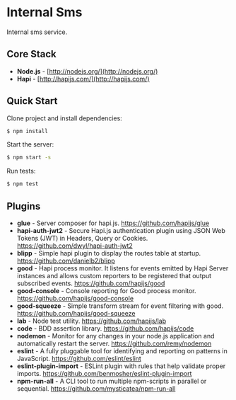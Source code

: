 # Internal Sms
Internal sms service.

## Core Stack

- **Node.js** - [http://nodejs.org/](http://nodejs.org/)
- **Hapi** - [http://hapijs.com/](http://hapijs.com/)

## Quick Start

Clone project and install dependencies:
```bash
$ npm install
```

Start the server:
```bash
$ npm start -s
```

Run tests:
```bash
$ npm test
```

## Plugins

- **glue** - Server composer for hapi.js.
https://github.com/hapijs/glue
- **hapi-auth-jwt2** - Secure Hapi.js authentication plugin using JSON Web Tokens (JWT) in Headers, Query or Cookies.
https://github.com/dwyl/hapi-auth-jwt2
- **blipp** - Simple hapi plugin to display the routes table at startup.
https://github.com/danielb2/blipp
- **good** - Hapi process monitor. It listens for events emitted by Hapi Server instances and allows custom reporters to be registered that output subscribed events.
https://github.com/hapijs/good
- **good-console** - Console reporting for Good process monitor.
https://github.com/hapijs/good-console
- **good-squeeze** - Simple transform stream for event filtering with good.
https://github.com/hapijs/good-squeeze
- **lab** - Node test utility.
https://github.com/hapijs/lab
- **code** - BDD assertion library.
https://github.com/hapijs/code
- **nodemon** - Monitor for any changes in your node.js application and automatically restart the server.
https://github.com/remy/nodemon
- **eslint** - A fully pluggable tool for identifying and reporting on patterns in JavaScript.
https://github.com/eslint/eslint
- **eslint-plugin-import** - ESLint plugin with rules that help validate proper imports.
https://github.com/benmosher/eslint-plugin-import
- **npm-run-all** - A CLI tool to run multiple npm-scripts in parallel or sequential.
https://github.com/mysticatea/npm-run-all